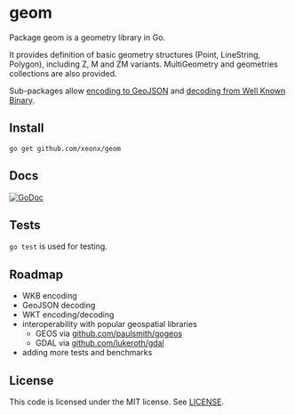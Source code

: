 # geom

Package geom is a geometry library in Go.

It provides definition of basic geometry structures (Point, LineString, Polygon), including Z, M and ZM variants. 
MultiGeometry and geometries collections are also provided.

Sub-packages allow [encoding to GeoJSON](https://github.com/xeonx/geom/blob/encoding/geojson) and [decoding from Well Known Binary](https://github.com/xeonx/geom/blob/encoding/wkb).
  
## Install

    go get github.com/xeonx/geom

## Docs

[![GoDoc](https://godoc.org/github.com/xeonx/geom?status.svg)](https://godoc.org/github.com/xeonx/geom)
	
## Tests

`go test` is used for testing.

## Roadmap
  * WKB encoding
  * GeoJSON decoding
  * WKT encoding/decoding
  * interoperability with popular geospatial libraries
     * GEOS via [github.com/paulsmith/gogeos](http://paulsmith.github.io/gogeos/)
	 * GDAL via [github.com/lukeroth/gdal](https://github.com/lukeroth/gdal)
  * adding more tests and benchmarks

## License

This code is licensed under the MIT license. See [LICENSE](https://github.com/xeonx/geom/blob/master/LICENSE).